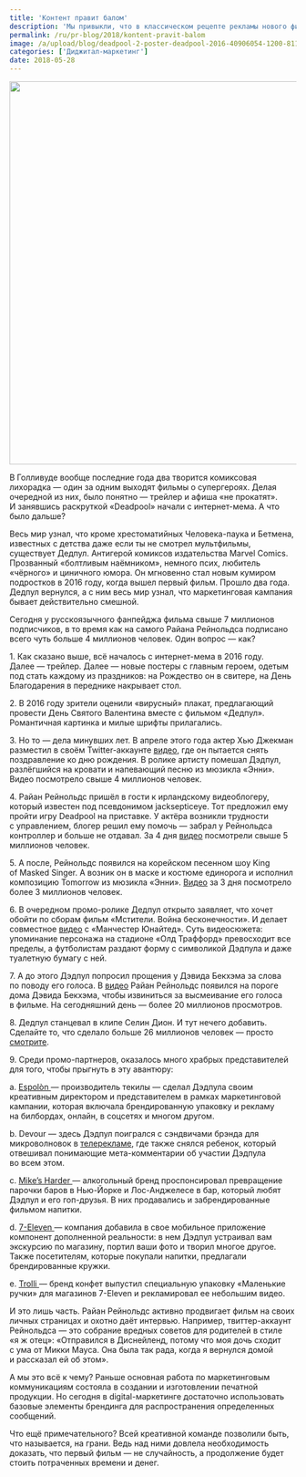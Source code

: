 ```yaml
---
title: 'Контент правит балом'
description: 'Мы привыкли, что в классическом рецепте рекламы нового фильма всего два ингредиента: интригующий трейлер и афиша. Обычно, этого достаточно. Но маркетологи студии «20th Century Fox» насытились этим сполна.'
permalink: /ru/pr-blog/2018/kontent-pravit-balom
image: /a/upload/blog/deadpool-2-poster-deadpool-2016-40906054-1200-811.jpg
categories: ['Диджитал-маркетинг']
date: 2018-05-28
---
```

<img src="{{ site.assets }}/upload/blog/deadpool-2-poster-deadpool-2016-40906054-1200-811.jpg" width="994" height="672" alt="">
<p>В&nbsp;Голливуде вообще последние года два творится комиксовая лихорадка&nbsp;&mdash; один за&nbsp;одним выходят фильмы о&nbsp;супергероях. Делая очередной из&nbsp;них, было понятно&nbsp;&mdash; трейлер и&nbsp;афиша &laquo;не&nbsp;прокатят&raquo;. И&nbsp;занявшись раскруткой &laquo;Deadpool&raquo; начали с&nbsp;интернет-мема. А&nbsp;что было дальше?</p>
<p>Весь мир узнал, что кроме хрестоматийных Человека-паука и&nbsp;Бетмена, известных с&nbsp;детства даже если ты&nbsp;не&nbsp;смотрел мультфильмы, существует Дедпул. Антигерой комиксов издательства Marvel Comics. Прозванный &laquo;болтливым наёмником&raquo;, немного псих, любитель &laquo;чёрного&raquo; и&nbsp;циничного юмора. Он&nbsp;мгновенно стал новым кумиром подростков в&nbsp;2016 году, когда вышел первый фильм. Прошло два года. Дедпул вернулся, а&nbsp;с&nbsp;ним весь мир узнал, что маркетинговая кампания бывает действительно смешной.</p>
<p>Сегодня у&nbsp;русскоязычного фанпейджа фильма свыше 7 миллионов подписчиков, в&nbsp;то&nbsp;время как на&nbsp;самого Райана Рейнольдса подписано всего чуть больше 4 миллионов человек. Один вопрос&nbsp;&mdash; как?</p>
<p>1. Как сказано выше, всё началось с&nbsp;интернет-мема в&nbsp;2016 году. Далее&nbsp;&mdash; трейлер. Далее&nbsp;&mdash; новые постеры с&nbsp;главным героем, одетым под стать каждому из праздников: на Рождество он в свитере, на День Благодарения в переднике накрывает стол.</p>
<p>2. В&nbsp;2016 году зрители оценили &laquo;вирусный&raquo; плакат, предлагающий провести День Святого Валентина вместе с&nbsp;фильмом &laquo;Дедпул&raquo;. Романтичная картинка и&nbsp;милые шрифты прилагались.</p>
<p>3. Но то &mdash; дела минувших лет. В&nbsp;апреле этого года актер Хью Джекман разместил в&nbsp;своём Twitter-аккаунте <a href="https://twitter.com/RealHughJackman/status/989836139296063489">видео</a>, где он&nbsp;пытается снять поздравление ко&nbsp;дню рождения. В&nbsp;ролике артисту помешал Дэдпул, разлёгшийся на&nbsp;кровати и&nbsp;напевающий песню из&nbsp;мюзикла &laquo;Энни&raquo;. Видео посмотрело свыше 4 миллионов человек.</p>
<p>4. Райан Рейнольдс пришёл в&nbsp;гости к&nbsp;ирландскому видеоблогеру, который известен под псевдонимом jacksepticeye. Тот предложил ему пройти игру Deadpool на&nbsp;приставке. У&nbsp;актёра возникли трудности с&nbsp;управлением, блогер решил ему помочь&nbsp;&mdash; забрал у&nbsp;Рейнольдса контроллер и&nbsp;больше не&nbsp;отдавал. За&nbsp;4 дня <a href="https://youtu.be/oMCijY1XGlQ">видео</a> посмотрели свыше 5 миллионов человек.</p>
<p>5. А&nbsp;после, Рейнольдс появился на&nbsp;корейском песенном шоу King of&nbsp;Masked Singer. А&nbsp;возник он&nbsp;в&nbsp;маске и&nbsp;костюме единорога и&nbsp;исполнил композицию Tomorrow из&nbsp;мюзикла &laquo;Энни&raquo;. <a href="https://youtu.be/8pfXS-SwbTw">Видео</a> за&nbsp;3 дня посмотрело более 3 миллионов человек.</p>
<p>6. В&nbsp;очередном промо-ролике Дедпул открыто заявляет, что хочет обойти по&nbsp;сборам фильм &laquo;Мстители. Война бесконечности&raquo;. И&nbsp;делает совместное <a href="https://youtu.be/bfjivGEri08">видео</a> с&nbsp;&laquo;Манчестер Юнайтед&raquo;. Суть видеосюжета: упоминание персонажа на&nbsp;стадионе &laquo;Олд Траффорд&raquo; превосходит все пределы, а&nbsp;футболистам раздают форму с&nbsp;символикой Дэдпула и&nbsp;даже туалетную бумагу с&nbsp;ней.</p>
<p>7. А до этого Дэдпул попросил прощения у&nbsp;Дэвида Бекхэма за&nbsp;слова по&nbsp;поводу его голоса. В&nbsp;<a href="https://youtu.be/uxbQATBAXf8">видео</a> Райан Рейнольдс появился на&nbsp;пороге дома Дэвида Бекхэма, чтобы извиниться за&nbsp;высмеивание его голоса в&nbsp;фильме. На сегодняшний день &mdash; более 20 миллионов просмотров.</p>
<p>8.&nbsp;Дедпул станцевал в&nbsp;клипе Селин Дион. И&nbsp;тут нечего добавить. Сделайте то, что сделало больше 26 миллионов человек&nbsp;&mdash; просто <a href="https://youtu.be/CX11yw6YL1w">смотрите</a>.</p>
<p>9. Среди промо-партнеров, оказалось много храбрых представителей для того, чтобы прыгнуть в&nbsp;эту авантюру:</p>
<p>a. <a href="https://www.thespiritsbusiness.com/2018/04/deadpool-and-espolon-tequila-partner-for-new-campaign/">Espol&ograve;n&nbsp;</a>&mdash; производитель текилы&nbsp;&mdash; сделал Дэдпула своим креативным директором и&nbsp;представителем в&nbsp;рамках маркетинговой кампании, которая включала брендированную упаковку и&nbsp;рекламу на&nbsp;билбордах, онлайн, в&nbsp;соцсетях и&nbsp;многом другом.</p>
<p>b. Devour&nbsp;&mdash; здесь Дэдпул поигрался с&nbsp;сэндвичами брэнда для микроволновок в&nbsp;<a href="https://youtu.be/7m_MJwPn_oE">телерекламе</a>, где также снялся ребенок, который отвешивал понимающие мета-комментарии об&nbsp;участии Дэдпула во&nbsp;всем этом.</p>
<p>c. <a href="https://www.licenseglobal.com/movies/mikes-hard-spikes-deadpool-pop">Mike&rsquo;s Harder&nbsp;</a>&mdash; алкогольный бренд проспонсировал превращение парочки баров в&nbsp;Нью-Йорке и&nbsp;Лос-Анджелесе в&nbsp;бар, который любят Дэдпул и&nbsp;его гоп-друзья. В&nbsp;них продавались и&nbsp;забрендированные фильмом напитки.</p>
<p>d. <a href="https://youtu.be/Qk2m3fiSe6w">7-Eleven&nbsp;</a>&mdash; компания добавила в&nbsp;свое мобильное приложение компонент дополненной реальности: в&nbsp;нем Дэдпул устраивал вам экскурсию по&nbsp;магазину, портил ваши фото и&nbsp;творил многое другое. Также посетителям, которые покупали напитки, предлагали брендированные кружки.</p>
<p>e. <a href="https://twitter.com/trolli_usa">Trolli&nbsp;</a>&mdash; бренд конфет выпустил специальную упаковку &laquo;Маленькие ручки&raquo; для магазинов 7-Eleven и&nbsp;рекламировал ее&nbsp;небольшим видео.</p>
<p>И&nbsp;это лишь часть. Райан Рейнольдс активно продвигает фильм на&nbsp;своих личных страницах и&nbsp;охотно даёт интервью. Например, твиттер-аккаунт Рейнольдса&nbsp;&mdash; это собрание вредных советов для родителей в&nbsp;стиле &laquo;я&nbsp;ж отец&raquo;: &laquo;Отправился в&nbsp;Диснейленд, потому что моя дочь сходит с&nbsp;ума от&nbsp;Микки Мауса. Она была так рада, когда я&nbsp;вернулся домой и&nbsp;рассказал ей&nbsp;об&nbsp;этом&raquo;.</p>
<p>А&nbsp;мы&nbsp;это всё к&nbsp;чему? Раньше основная работа по&nbsp;маркетинговым коммуникациям состояла в&nbsp;создании и&nbsp;изготовлении печатной продукции. Но&nbsp;сегодня в digital-маркетинге достаточно использовать базовые элементы брендинга для распространения определенных сообщений.</p>
<p>Что ещё примечательного? Всей креативной команде позволили быть, что называется, на&nbsp;грани. Ведь над ними довлела необходимость доказать, что первый фильм&nbsp;&mdash; не&nbsp;случайность, а&nbsp;продолжение будет стоить потраченных времени и&nbsp;денег.</p>
